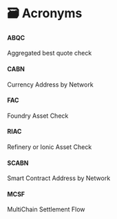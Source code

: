 # 🗃 Acronyms

#### ABQC

Aggregated best quote check

#### CABN

Currency Address by Network

#### FAC

Foundry Asset Check

#### RIAC

Refinery or Ionic Asset Check

#### SCABN

Smart Contract Address by Network

#### MCSF

MultiChain Settlement Flow
